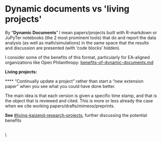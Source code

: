 # Dynamic documents vs 'living projects'

By “**Dynamic Documents**” I mean papers/projects built with R-markdown or JuPyTer notebooks (the 2 most prominent tools) that do and report the data analysis (as well as math/simulations) in the same space that the results and discussion are presented (with ‘code blocks’ hidden).

I consider some of the benefits of this format, particularly for EA-aligned organizations like Open Philanthropy: [benefits-of-dynamic-documents.md](../benefits-of-dynamic-documents.md "mention")

**Living projects:**

\*\*\*\* “Continually update a project” rather than start a “new extension paper” when you see what you could have done better.

The main idea is that each version is given a specific time stamp, and that is the object that is reviewed and cited. This is more or less already the case when we cite working papers/drafts/mimeos/preprints.

**See** [#living-kaizend-research-projects](../living-research-projects.md#living-kaizend-research-projects "mention"), further discussing the potential benefits

\
\\
